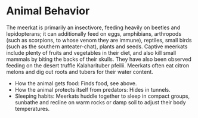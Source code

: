 # Animal Behavior

The meerkat is primarily an insectivore, feeding heavily on beetles and lepidopterans; it can additionally feed on eggs, amphibians, arthropods (such as scorpions, to whose venom they are immune), reptiles, small birds (such as the southern anteater-chat), plants and seeds. Captive meerkats include plenty of fruits and vegetables in their diet, and also kill small mammals by biting the backs of their skulls. They have also been observed feeding on the desert truffle Kalaharituber pfeilii. Meerkats often eat citron melons and dig out roots and tubers for their water content.

+ How the animal gets food: Finds food, see above.
+ How the animal protects itself from predators: Hides in tunnels.
+ Sleeping habits: Meerkats huddle together to sleep in compact groups, sunbathe and recline on warm rocks or damp soil to adjust their body temperatures.